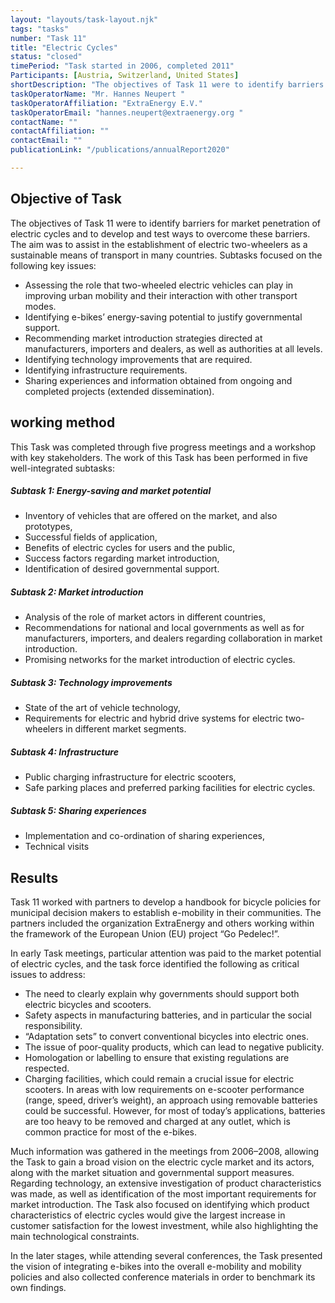 ```yaml
---
layout: "layouts/task-layout.njk"
tags: "tasks"
number: "Task 11"
title: "Electric Cycles"
status: "closed"
timePeriod: "Task started in 2006, completed 2011"
Participants: [Austria, Switzerland, United States]
shortDescription: "The objectives of Task 11 were to identify barriers for market penetration of electric cycles and to develop and test ways to overcome these barriers."
taskOperatorName: "Mr. Hannes Neupert "
taskOperatorAffiliation: "ExtraEnergy E.V."
taskOperatorEmail: "hannes.neupert@extraenergy.org "
contactName: ""
contactAffiliation: ""
contactEmail: ""
publicationLink: "/publications/annualReport2020"

---
```


## Objective of Task
The objectives of Task 11 were to identify barriers for market penetration of electric cycles and to develop and test ways to overcome these barriers. The aim was to assist in the establishment of electric two-wheelers as a sustainable means of transport in many countries. Subtasks focused on the following key issues: 

- Assessing the role that two-wheeled electric vehicles can play in improving urban mobility and their interaction with other transport modes. 
- Identifying e-bikes’ energy-saving potential to justify governmental support. 
- Recommending market introduction strategies directed at manufacturers, importers and dealers, as well as authorities at all levels. 
- Identifying technology improvements that are required. 
- Identifying infrastructure requirements. 
- Sharing experiences and information obtained from ongoing and completed projects (extended dissemination). 

## working method
This Task was completed through five progress meetings and a workshop with key stakeholders. The work of this Task has been performed in five well-integrated subtasks: 

##### Subtask 1: Energy-saving and market potential 

- Inventory of vehicles that are offered on the market, and also prototypes, 
- Successful fields of application, 
- Benefits of electric cycles for users and the public, 
- Success factors regarding market introduction, 
- Identification of desired governmental support. 

##### Subtask 2: Market introduction 

- Analysis of the role of market actors in different countries, 
- Recommendations for national and local governments as well as for manufacturers, importers, and dealers regarding collaboration in market introduction. 
- Promising networks for the market introduction of electric cycles. 

##### Subtask 3: Technology improvements 

- State of the art of vehicle technology, 
- Requirements for electric and hybrid drive systems for electric two-wheelers in different market segments. 

##### Subtask 4: Infrastructure 

- Public charging infrastructure for electric scooters, 
- Safe parking places and preferred parking facilities for electric cycles. 

##### Subtask 5: Sharing experiences 

- Implementation and co-ordination of sharing experiences, 
- Technical visits  

## Results
Task 11 worked with partners to develop a handbook for bicycle policies for municipal decision makers to establish e-mobility in their communities. The partners included the organization ExtraEnergy and others working within the framework of the European Union (EU) project “Go Pedelec!”. 

In early Task meetings, particular attention was paid to the market potential of electric cycles, and the task force identified the following as critical issues to address: 

- The need to clearly explain why governments should support both electric bicycles and scooters. 
- Safety aspects in manufacturing batteries, and in particular the social responsibility. 
- “Adaptation sets” to convert conventional bicycles into electric ones. 
- The issue of poor-quality products, which can lead to negative publicity. 
- Homologation or labelling to ensure that existing regulations are respected. 
- Charging facilities, which could remain a crucial issue for electric scooters. In areas with low requirements on e-scooter performance (range, speed, driver’s weight), an approach using removable batteries could be successful. However, for most of today’s applications, batteries are too heavy to be removed and charged at any outlet, which is common practice for most of the e-bikes. 

Much information was gathered in the meetings from 2006–2008, allowing the Task to gain a broad vision on the electric cycle market and its actors, along with the market situation and governmental support measures. Regarding technology, an extensive investigation of product characteristics was made, as well as identification of the most important requirements for market introduction. The Task also focused on identifying which product characteristics of electric cycles would give the largest increase in customer satisfaction for the lowest investment, while also highlighting the main technological constraints.  

In the later stages, while attending several conferences, the Task presented the vision of integrating e-bikes into the overall e-mobility and mobility policies and also collected conference materials in order to benchmark its own findings. 